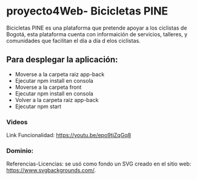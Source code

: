 # proyecto4Web- Bicicletas PINE

Bicicletas PINE es una plataforma que pretende apoyar a los ciclistas de Bogotá, esta plataforma cuenta con informaición de servicios, talleres, y comunidades que facilitan el día a día d elos ciclistas.


## Para desplegar la aplicación:
- Moverse a la carpeta raiz app-back
- Ejecutar npm install en consola
- Moverse a la carpeta front
- Ejecutar npm install en consola
- Volver a la carpeta raiz app-back
- Ejecutar npm start
    
### Videos
Link Funcionalidad: https://youtu.be/epo9tjZqGq8


### Dominio: 

Referencias-Licencias: se usó como fondo un SVG creado en el sitio web: https://www.svgbackgrounds.com/.
